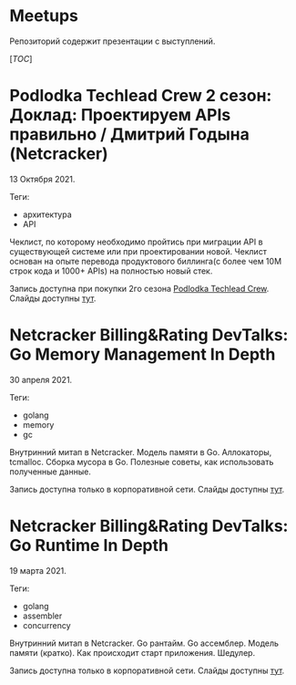 # Meetups

Репозиторий содержит презентации с выступлений.

[_TOC_]

# Podlodka Techlead Crew 2 сезон: Доклад: Проектируем APIs правильно / Дмитрий Годына (Netcracker)

13 Октября 2021.

Теги:

* архитектура
* API

Чеклист, по которому необходимо пройтись при миграции API в существующей системе или при проектировании новой. Чеклист
основан на опыте перевода продуктового биллинга(с более чем 10М строк кода и 1000+ APIs) на полностью новый стек.

Запись доступна при покупки 2го сезона [Podlodka Techlead Crew](https://podlodka.io/techcrew). Слайды
доступны [тут](podlodka_2_apis/Podlodka_apis_godyna_1.pdf).

# Netcracker Billing&Rating DevTalks: Go Memory Management In Depth

30 апреля 2021.

Теги:

* golang
* memory
* gc

Внутринний митап в Netcracker. Модель памяти в Go. Аллокаторы, tcmalloc. Cборка мусора в Go. Полезные советы, как
использовать полученные данные.

Запись доступна только в корпоративной сети. Слайды доступны [тут](nc_go_memory/cb_memory.pdf).

# Netcracker Billing&Rating DevTalks: Go Runtime In Depth
           
19 марта 2021.

Теги:

* golang
* assembler
* concurrency

Внутринний митап в Netcracker. Go рантайм. Go ассемблер. Модель памяти (кратко). Как происходит старт приложения.
Шедулер.

Запись доступна только в корпоративной сети. Слайды доступны [тут](nc_go_runtime/cb_asm.pdf).


   
